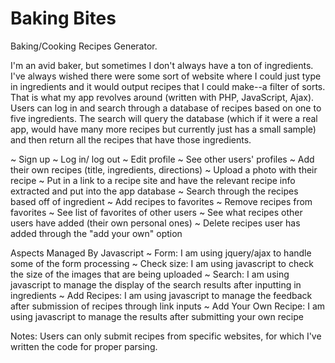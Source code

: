 Baking Bites
=================

Baking/Cooking Recipes Generator.

I'm an avid baker, but sometimes I don't always have a ton of ingredients. I've always wished there were some sort of website where I could just type in ingredients and it would output recipes that I could make--a filter of sorts. That is what my app revolves around (written with PHP, JavaScript, Ajax). Users can log in and search through a database of recipes based on one to five ingredients. The search will query the database (which if it were a real app, would have many more recipes but currently just has a small sample) and then return all the recipes that have those ingredients.

~ Sign up 
~ Log in/ log out
~ Edit profile
~ See other users' profiles
~ Add their own recipes (title, ingredients, directions)
~ Upload a photo with their recipe
~ Put in a link to a recipe site and have the relevant recipe info extracted and put into the app database
~ Search through the recipes based off of ingredient
~ Add recipes to favorites
~ Remove recipes from favorites
~ See list of favorites of other users
~ See what recipes other users have added (their own personal ones)
~ Delete recipes user has added through the "add your own" option

Aspects Managed By Javascript
~ Form: I am using jquery/ajax to handle some of the form processing
~ Check size: I am using javascript to check the size of the images that are being uploaded
~ Search: I am using javascript to manage the display of the search results after inputting in ingredients
~ Add Recipes: I am using javascript to manage the feedback after submission of recipes through link inputs
~ Add Your Own Recipe: I am using javascript to manage the results after submitting your own recipe

Notes: Users can only submit recipes from specific websites, for which I've written the code for proper parsing. 
